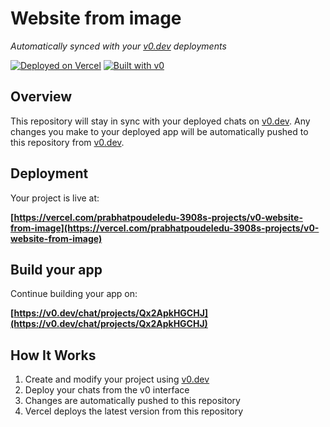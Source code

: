 # Website from image

*Automatically synced with your [v0.dev](https://v0.dev) deployments*

[![Deployed on Vercel](https://img.shields.io/badge/Deployed%20on-Vercel-black?style=for-the-badge&logo=vercel)](https://vercel.com/prabhatpoudeledu-3908s-projects/v0-website-from-image)
[![Built with v0](https://img.shields.io/badge/Built%20with-v0.dev-black?style=for-the-badge)](https://v0.dev/chat/projects/Qx2ApkHGCHJ)

## Overview

This repository will stay in sync with your deployed chats on [v0.dev](https://v0.dev).
Any changes you make to your deployed app will be automatically pushed to this repository from [v0.dev](https://v0.dev).

## Deployment

Your project is live at:

**[https://vercel.com/prabhatpoudeledu-3908s-projects/v0-website-from-image](https://vercel.com/prabhatpoudeledu-3908s-projects/v0-website-from-image)**

## Build your app

Continue building your app on:

**[https://v0.dev/chat/projects/Qx2ApkHGCHJ](https://v0.dev/chat/projects/Qx2ApkHGCHJ)**

## How It Works

1. Create and modify your project using [v0.dev](https://v0.dev)
2. Deploy your chats from the v0 interface
3. Changes are automatically pushed to this repository
4. Vercel deploys the latest version from this repository